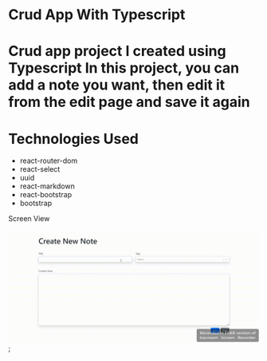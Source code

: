 # Crud App With Typescript

<h1>Crud app project I created using Typescript In this project, you can add a note you want, then edit it from the edit page and save it again</h1>

# Technologies Used 
- react-router-dom
- react-select
- uuid
- react-markdown
- react-bootstrap
- bootstrap

Screen View

![](./public/crud_app-Ts.gif);